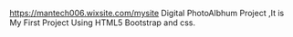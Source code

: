 https://mantech006.wixsite.com/mysite
Digital PhotoAlbhum Project ,It is My First Project Using HTML5 Bootstrap and css.
